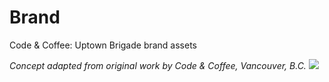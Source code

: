 # Brand
Code &amp; Coffee: Uptown Brigade brand assets

_Concept adapted from original work by Code & Coffee, Vancouver, B.C._
![](https://github.com/Code-and-Coffee-YVR/brand/blob/master/logo/bitmap/C&C.png?raw=true)
